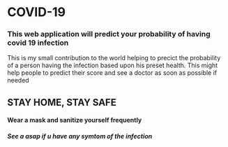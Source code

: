# COVID-19
### This web application will predict your probability of having covid 19 infection

This is my small contribution to the world helping to precict the probability of a person having the infection based upon his preset health.
This might help people to predict their score and see a doctor as soon as possible if needed

## STAY HOME, STAY SAFE
#### Wear a mask and sanitize yourself frequently
##### See a asap if u have any symtom of the infection
